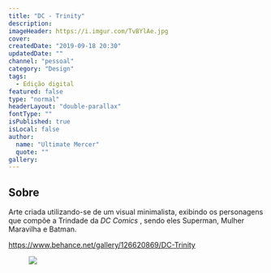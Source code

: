 ```yaml
---
title: "DC - Trinity"
description:
imageHeader: https://i.imgur.com/TvBYlAe.jpg
cover:
createdDate: "2019-09-18 20:30"
updatedDate: ""
channel: "pessoal"
category: "Design"
tags:
  - Edição digital
featured: false
type: "normal"
headerLayout: "double-parallax"
fontType: ""
isPublished: true
isLocal: false
author:
  name: "Ultimate Mercer"
  quote: ""
gallery:
---
```


## Sobre

Arte criada utilizando-se de um visual minimalista, exibindo os personagens que compõe a Trindade da _DC Comics_
, sendo eles Superman, Mulher Maravilha e Batman.

https://www.behance.net/gallery/126620869/DC-Trinity

<figure>
<img src="https://i.imgur.com/TvBYlAe.jpg" class="img-fluid mx-auto d-block">
</figure>
